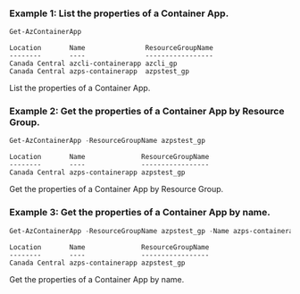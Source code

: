 ### Example 1: List the properties of a Container App.
```powershell
Get-AzContainerApp
```

```output
Location       Name               ResourceGroupName
--------       ----               -----------------
Canada Central azcli-containerapp azcli_gp
Canada Central azps-containerapp  azpstest_gp
```

List the properties of a Container App.

### Example 2: Get the properties of a Container App by Resource Group.
```powershell
Get-AzContainerApp -ResourceGroupName azpstest_gp
```

```output
Location       Name              ResourceGroupName
--------       ----              -----------------
Canada Central azps-containerapp azpstest_gp
```

Get the properties of a Container App by Resource Group.

### Example 3: Get the properties of a Container App by name.
```powershell
Get-AzContainerApp -ResourceGroupName azpstest_gp -Name azps-containerapp
```

```output
Location       Name              ResourceGroupName
--------       ----              -----------------
Canada Central azps-containerapp azpstest_gp
```

Get the properties of a Container App by name.